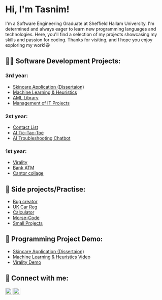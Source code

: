 <h1>Hi, I'm Tasnim!</h1>

I'm a Software Engineering Graduate at Sheffield Hallam University. I'm determined and always eager to learn new programming languages and technologies. Here, you'll find a selection of my projects showcasing my skills and passion for coding. Thanks for visiting, and I hope you enjoy exploring my work!😆

<h2>👨‍💻 Software Development Projects:</h2>

<h3>3rd year:</h3>

  - [Skincare Application (Dissertaion)](https://github.com/tazzy118/AI-skincare-app)
  - [Machine Learning & Heuristics](https://github.com/tazzy118/Bank-ATM)
  - [AML Library](https://github.com/Jamesss9240/AML-media)
  - [Management of IT Projects]()

  <h3>2st year:</h3>
  
  - [Contact List](https://github.com/tazzy118/Contact-List)
  - [AI Tic-Tac-Toe](https://github.com/tazzy118/AI-TicTacToe)
  - [AI Troubleshooting Chatbot](https://github.com/AlexDobson164/XLN-Group-B)

<h3>1st year:</h3>

  - [Virality](https://github.com/tazzy118/Virality)
  - [Bank ATM](https://github.com/tazzy118/Bank-ATM)
  - [Cantor collage](https://github.com/tazzy118/Cantor-Collage)

<h2>🌱 Side projects/Practise:</h2>

  - [Bug creator](https://github.com/tazzy118/Tab-bug)
  - [UK Car Reg](https://github.com/tazzy118/Car-Reg)
  - [Calculator](https://github.com/tazzy118/Calculator)
  - [Morse-Code](https://github.com/tazzy118/morse-code)
  - [Small Projects](https://github.com/tazzy118/Small-Projects)

<h2>🎥 Programming Project Demo:</h2>

  - [Skincare Application (Dissertaion)](https://youtu.be/WUEDiSRAwGw)
  - [Machine Learning & Heuristics Video](https://youtu.be/3qOIjc_IK7c)
  - [Virality Demo](https://youtu.be/3JP09PEWMUY)


<h2>🤳 Connect with me:</h2>


[<img align="left" alt="tas | LinkedIn" width="22px" src="https://cdn.jsdelivr.net/npm/simple-icons@v3/icons/linkedin.svg" />][linkedin]
[<img align="left" alt="tas | Instagram" width="22px" src="https://cdn.jsdelivr.net/npm/simple-icons@v3/icons/instagram.svg" />][instagram]

[instagram]: https://www.instagram.com/tazzyk118/
[linkedin]: https://www.linkedin.com/in/tasnim-b-907786302/

<!--

Here are some ideas to get you started:

- 🔭 I’m currently working on ...
- 🌱 I’m currently learning ...
- 👯 I’m looking to collaborate on ...
- 🤔 I’m looking for help with ...
- 💬 Ask me about ...
- 📫 How to reach me: ...
- ⚡ Fun fact: ...
-->
